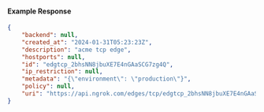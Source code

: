 <!-- Code generated for API Clients. DO NOT EDIT. -->

#### Example Response

```json
{
	"backend": null,
	"created_at": "2024-01-31T05:23:23Z",
	"description": "acme tcp edge",
	"hostports": null,
	"id": "edgtcp_2bhsNN8jbuXE7E4nGAaSCG7zg4Q",
	"ip_restriction": null,
	"metadata": "{\"environment\": \"production\"}",
	"policy": null,
	"uri": "https://api.ngrok.com/edges/tcp/edgtcp_2bhsNN8jbuXE7E4nGAaSCG7zg4Q"
}
```

